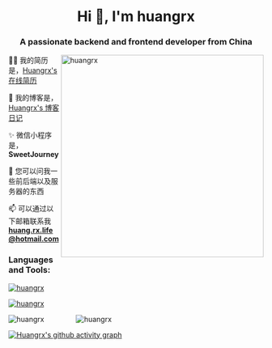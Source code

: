 <h1 align="center">Hi 👋, I'm huangrx</h1>
<h3 align="center">A passionate backend and frontend developer from China</h3>

<img align="right" src="https://i.postimg.cc/fWGW5nbP/github-profile.jpg" width="400px"  alt="huangrx"/>

👨‍💻 我的简历是，[Huangrx's 在线简历](https://profile.huangrx.cn)

📝 我的博客是，[Huangrx's 博客日记](https://www.huangrx.cn)

✨ 微信小程序是， **SweetJourney**

💬 您可以问我一些前后端以及服务器的东西

📫 可以通过以下邮箱联系我 **huang.rx.life@hotmail.com**


<h3 align="left">Languages and Tools:</h3>
<p align="left">
  <a href="https://skillicons.dev">
    <img src="https://skillicons.dev/icons?i=java,spring,vue,react,js,ts,python,github&theme=light"  alt="huangrx"/>
  </a>
</p>

<p align="left">
  <a href="https://skillicons.dev">
    <img src="https://skillicons.dev/icons?i=mysql,mongo,redis,rabbitmq,nginx,maven,gradle,git&theme=light"  alt="huangrx"/>
  </a>
</p>

<p><img align="left" src="https://github-readme-stats.vercel.app/api/top-langs?username=hrenxiang&show_icons=true&locale=en&layout=compact&theme=vue" alt="huangrx" /></p>

<p><img style="margin-left: 60px" src="https://github-readme-stats.vercel.app/api?username=hrenxiang&show_icons=true&locale=en&theme=vue" alt="huangrx" /></p>

[![Huangrx's github activity graph](https://github-readme-activity-graph.vercel.app/graph?username=hrenxiang&theme=github-light)](https://github.com/hrenxiang/github-readme-activity-graph)
